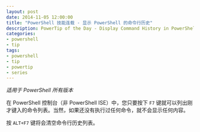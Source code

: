 ```yaml
---
layout: post
date: 2014-11-05 12:00:00
title: "PowerShell 技能连载 - 显示 PowerShell 的命令行历史"
description: PowerTip of the Day - Display Command History in PowerShell Console
categories:
- powershell
- tip
tags:
- powershell
- tip
- powertip
- series
---
```

_适用于 PowerShell 所有版本_

在 PowerShell 控制台（非 PowerShell ISE）中，您只要按下 `F7` 键就可以列出刚才键入的命令列表。当然，如果还没有执行过任何命令，就不会显示任何内容。

按 `ALT+F7` 键将会清空命令行历史列表。

<!--本文国际来源：[Display Command History in PowerShell Console](http://community.idera.com/powershell/powertips/b/tips/posts/display-command-history-in-powershell-console)-->
